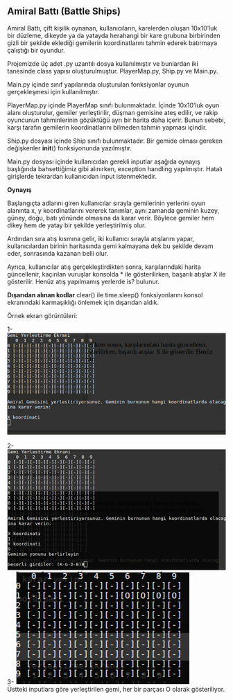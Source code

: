## Amiral Battı (Battle Ships)

Amiral Battı, çift kişilik oynanan, kullanıcıların, karelerden oluşan 10x10’luk bir
düzleme, dikeyde ya da yatayda herahangi bir kare grubuna birbirinden gizli bir
şekilde eklediği gemilerin koordinatlarını tahmin ederek batırmaya çalıştığı bir
oyundur.

Projemizde üç adet .py uzantılı dosya kullanılmıştır ve bunlardan iki tanesinde class
yapısı oluşturulmuştur. PlayerMap.py, Ship.py ve Main.py.

Main.py içinde sınıf yapılarında oluşturulan fonksiyonlar oyunun gerçekleşmesi için
kullanılmıştır.

PlayerMap.py içinde PlayerMap sınıfı bulunmaktadır. İçinde 10x10’luk oyun alanı
oluşturulur, gemiler yerleştirilir, düşman gemisine ateş edilir, ve rakip oyuncunun
tahminlerinin gözüktüğü ayrı bir harita daha içerir. Bunun sebebi, karşı tarafın
gemilerin koordinatlarını bilmeden tahmin yapması içindir.

Ship.py dosyası içinde Ship sınıfı bulunmaktadır. Bir gemide olması gereken
değişkenler __init__() fonksiyonunda yazılmıştır.

Main.py dosyası içinde kullanıcıdan gerekli inputlar aşağıda oynayış başlığında
bahsettiğimiz gibi alınırken, exception handling yapılmıştır. Hatalı girişlerde
tekrardan kullanıcıdan input istenmektedir.

**Oynayış**

Başlangıçta adlarını giren kullanıcılar sırayla gemilerinin yerlerini oyun alanınta x, y
koordinatlarını vererek tanımlar, aynı zamanda geminin kuzey, güney, doğu, batı
yönünde olmasına da karar verir. Böylece gemiler hem dikey hem de yatay bir
şekilde yerleştirilmiş olur.

Ardından sıra atış kısmına gelir, iki kullanıcı sırayla atışlarını yapar, kullanıcılardan
birinin haritasında gemi kalmayana dek bu şekilde devam eder, sonrasında kazanan
belli olur.

Ayrıca, kullanıcılar atış gerçekleştirdikten sonra, karşılarındaki harita güncellenir,
kaçırılan vuruşlar konsolda * ile gösterilirken, başarılı atışlar X ile gösterilir. Henüz
atış yapılmamış yerlerde is? bulunur.

**Dışarıdan alınan kodlar**
clear() ile time.sleep() fonksiyonlarını konsol ekranındaki karmaşıklığı önlemek için
dışarıdan aldık.


Örnek ekran görüntüleri:

1-
![Screenshot1](img/bs1.PNG)

2-
![Screenshot2](img/bs2.PNG)
3-
![Screenshot3](img/bs3.PNG)
<br> 
Üstteki inputlara göre yerleştirilen gemi, her bir parçası O olarak gösteriliyor.


